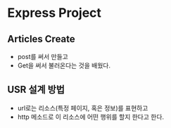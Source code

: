 # Express Project

## Articles Create
- post를 써서 만들고
- Get을 써서 불러온다는 것을 배웠다.

## USR 설계 방법
- url로는 리소스(특정 페이지, 혹은 정보)를 표현하고 
- http 메소드로 이 리소스에 어떤 행위를 할지 한다고 한다.
